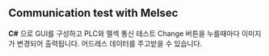 ## Communication test with Melsec
**C#** 으로 GUI를 구성하고 PLC와 멜섹 통신 테스트
Change 버튼을 누를때마다 이미지가 변경되어 출력됩니다. </n>
어드레스 데이터를 주고받을 수 있습니다.
